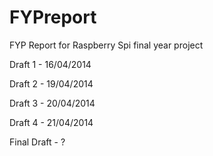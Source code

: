 FYPreport
=========

FYP Report for Raspberry Spi final year project

Draft 1 - 16/04/2014

Draft 2 - 19/04/2014

Draft 3 - 20/04/2014

Draft 4 - 21/04/2014

Final Draft - ?
